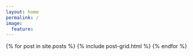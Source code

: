 ```yaml
---
layout: home
permalink: /
image:
  feature: 
---
```


{% for post in site.posts %} {% include post-grid.html %} {% endfor %}